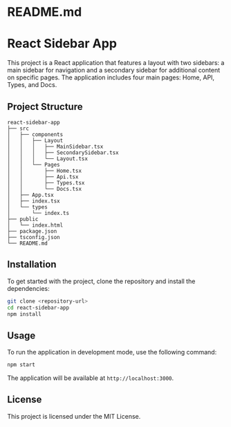# README.md

# React Sidebar App

This project is a React application that features a layout with two sidebars: a main sidebar for navigation and a secondary sidebar for additional content on specific pages. The application includes four main pages: Home, API, Types, and Docs.

## Project Structure

```
react-sidebar-app
├── src
│   ├── components
│   │   ├── Layout
│   │   │   ├── MainSidebar.tsx
│   │   │   ├── SecondarySidebar.tsx
│   │   │   └── Layout.tsx
│   │   └── Pages
│   │       ├── Home.tsx
│   │       ├── Api.tsx
│   │       ├── Types.tsx
│   │       └── Docs.tsx
│   ├── App.tsx
│   ├── index.tsx
│   └── types
│       └── index.ts
├── public
│   └── index.html
├── package.json
├── tsconfig.json
└── README.md
```

## Installation

To get started with the project, clone the repository and install the dependencies:

```bash
git clone <repository-url>
cd react-sidebar-app
npm install
```

## Usage

To run the application in development mode, use the following command:

```bash
npm start
```

The application will be available at `http://localhost:3000`.

## License

This project is licensed under the MIT License.